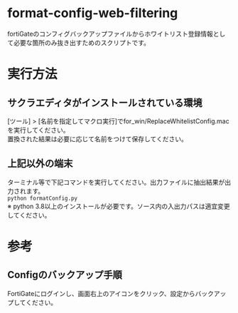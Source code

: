 # format-config-web-filtering
fortiGateのコンフィグバックアップファイルからホワイトリスト登録情報として必要な箇所のみ抜き出すためのスクリプトです。
# 実行方法
## サクラエディタがインストールされている環境
[ツール] > [名前を指定してマクロ実行]でfor_win/ReplaceWhitelistConfig.macを実行してください。  
置換された結果は必要に応じて名前をつけて保存してください。
## 上記以外の端末
ターミナル等で下記コマンドを実行してください。出力ファイルに抽出結果が出力されます。  
```python formatConfig.py```   
※ python 3.8以上のインストールが必要です。ソース内の入出力パスは適宜変更してください。  
# 参考
## Configのバックアップ手順
FortiGateにログインし、画面右上のアイコンをクリック、設定からバックアップしてください。

